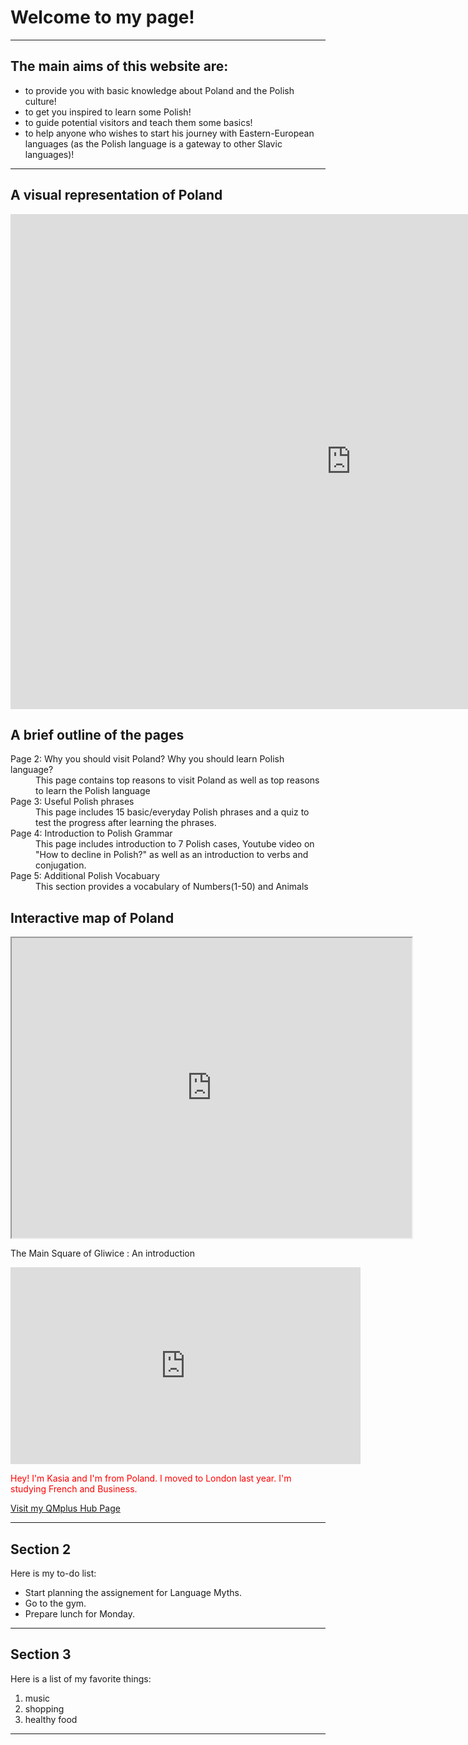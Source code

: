 <h1>Welcome to my page!</h1>
<hr>

<h2>The main aims of this website are:</h2>

<ul>
 <li>to provide you with basic knowledge about Poland and the Polish culture! </li>
 <li>to get you inspired to learn some Polish! </li>
 <li>to guide potential visitors and teach them some basics! </li>
 <li>to help anyone who wishes to start his journey with Eastern-European languages (as the Polish language is a gateway to other Slavic languages)! </li>
 </ul>

<hr>

<h2> A visual representation of Poland </h2>

<iframe src="https://h5p.org/h5p/embed/387937" width="1090" height="792" frameborder="0" allowfullscreen="allowfullscreen"></iframe><script src="https://h5p.org/sites/all/modules/h5p/library/js/h5p-resizer.js" charset="UTF-8"></script>

 
 <h2> A brief outline of the pages</h2>
 <dl>
  <dt>Page 2: Why you should visit Poland? Why you should learn Polish language?</dt>
  <dd>This page contains top reasons to visit Poland as well as top reasons to learn the Polish language </dd>
  <dt>Page 3: Useful Polish phrases  </dt>
  <dd>This page includes 15 basic/everyday Polish phrases and a quiz to test the progress after learning the phrases.
  <dt>Page 4: Introduction to Polish Grammar </dt>
  <dd> This page includes introduction to 7 Polish cases, Youtube video on "How to decline in Polish?" as well as an introduction to verbs and conjugation.</dd>
 <dt> Page 5: Additional Polish Vocabuary </dt>
 <dd>This section provides a vocabulary of Numbers(1-50) and Animals</dd>
 </dl> 
 
 
<h2> Interactive map of Poland </h2>
<iframe src="https://www.google.com/maps/d/embed?mid=1QqM4vRSfXLjLlPI-n32GZjGqzgyhiWu7" width="640" height="480"></iframe>
<p> The Main Square of Gliwice : An introduction </p>
<iframe width="560" height="315" src="https://www.youtube.com/embed/g1ko5TuN_ks" frameborder="0" allow="accelerometer; autoplay; encrypted-media; gyroscope; picture-in-picture" allowfullscreen></iframe>


<p style="color:red;">Hey! I'm Kasia and I'm from Poland. I moved to London last year. I'm studying French and Business.</p>
<a href="https://hub.qmplus.qmul.ac.uk/view/view.php?profile=katarzyna-agnieszka-lakomska&page=sml209-computers-and-languages-2018-katarzyna"> Visit my QMplus Hub Page</a>
<hr>
<h2>Section 2</h2>
<p>Here is my to-do list:</p>
<ul>
<li>Start planning the assignement for Language Myths.</li>
<li>Go to the gym.</li>
<li>Prepare lunch for Monday.</li>
</ul>
<hr>
<h2>Section 3</h2>
<p>Here is a list of my favorite things:</p>
<ol>
 <li>music</li>
 <li>shopping</li>
 <li>healthy food</li>
 </ol>
 <hr>

